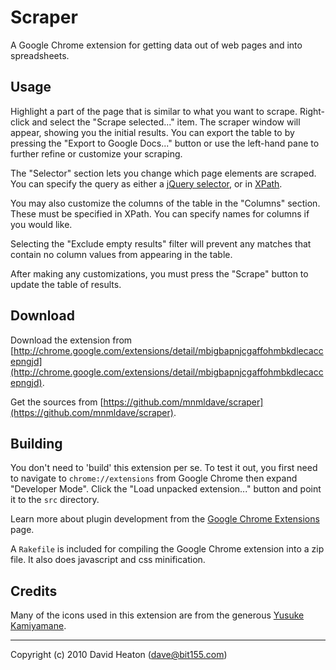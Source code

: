 Scraper
=======

A Google Chrome extension for getting data out of web pages and into spreadsheets.

Usage
-----

Highlight a part of the page that is similar to what you want to scrape. Right-click and select the "Scrape selected..." item. The scraper window will appear, showing you the initial results. You can export the table to by pressing the "Export to Google Docs..." button or use the left-hand pane to further refine or customize your scraping.

The "Selector" section lets you change which page elements are scraped. You can specify the query as either a [jQuery selector](http://api.jquery.com/category/selectors/), or in [XPath](http://www.w3schools.com/XPath/xpath_intro.asp).

You may also customize the columns of the table in the "Columns" section. These must be specified in XPath. You can specify names for columns if you would like.

Selecting the "Exclude empty results" filter will prevent any matches that contain no column values from appearing in the table.

After making any customizations, you must press the "Scrape" button to update the table of results.

Download
--------

Download the extension from [http://chrome.google.com/extensions/detail/mbigbapnjcgaffohmbkdlecaccepngjd](http://chrome.google.com/extensions/detail/mbigbapnjcgaffohmbkdlecaccepngjd).

Get the sources from [https://github.com/mnmldave/scraper](https://github.com/mnmldave/scraper).

Building
--------

You don't need to 'build' this extension per se. To test it out, you first 
need to navigate to `chrome://extensions` from Google Chrome then expand "Developer Mode". Click the "Load unpacked extension..." button and point it to the `src` directory.

Learn more about plugin development from the [Google Chrome Extensions](http://code.google.com/chrome/extensions/index.html "Google Chrome Extensions - Google Code") page.

A `Rakefile` is included for compiling the Google Chrome extension into a
zip file. It also does javascript and css minification.

Credits
-------

Many of the icons used in this extension are from the generous [Yusuke Kamiyamane](http://p.yusukekamiyamane.com/).

-----------------------------------------------------------------------------
Copyright (c) 2010 David Heaton (dave@bit155.com)